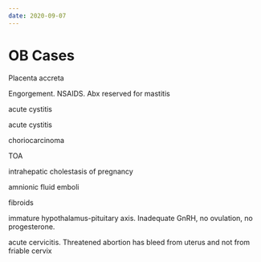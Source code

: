 ```yaml
---
date: 2020-09-07
---
```


# OB Cases

<!-- 37 yo G7P2A4 with 4 C section present with postpartum bleed after delivery, cord avulsion, and placental removal.. -->

Placenta accreta

<!-- 25 yo in office for lactation suppression after 1 month old sudden death infant syndrome. PE shows bilateral breast tenderness. Afebrile.. -->

Engorgement. NSAIDS. Abx reserved for mastitis

<!-- 18 year old presents with 5 day hx of vaginal itching and thick yellow discharge.. -->

acute cystitis

<!-- 19 year old with yellow vaginal discharge and postcoital bleed.. -->

acute cystitis

<!-- 29 year old present with 10 day hx of chest pain/dyspnea, enlarged utetus, dark vaginal bleed s/p 3 month hx vaginal delivery.. -->

choriocarcinoma

<!-- 40 yo woman present with 2 wk hx of right lower abd pain, fever, leukocytosis, elevated CRP, CA 125. Sexually active. US shows thick walled multiloculated mass at right adnexa.. -->

TOA

<!-- 32 yo G2P1 at 34 wks presenting with intense itching in hands/feet, elevated Tbili, alk/phos, ALT/AST.. -->

intrahepatic cholestasis of pregnancy

<!-- 43 yo G5P4 experienced brief seizure in hospital. 20 min after delivery, she became cyanotic, disoriented, breathless. BP 80/50, HR 110, RR 30, O2 75%.. -->

amnionic fluid emboli

<!-- 41 year old with stress incontinence, enlarged uterus with irregular contours.. -->

fibroids

<!-- 15 year old with irregular menstrual period. Progesterone challenge positive.. -->

immature hypothalamus-pituitary axis. Inadequate GnRH, no ovulation, no progesterone.

<!-- 23 yo at 12 weeks gestation present with postcoital bleed, friable cervix, yellow/maladorous discharge in vagina.. -->

acute cervicitis. Threatened abortion has bleed from uterus and not from friable cervix
